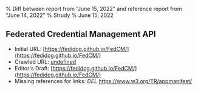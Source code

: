 % Diff between report from "June 15, 2022" and reference report from "June 14, 2022"
% Strudy
% June 15, 2022

## Federated Credential Management API

- Initial URL: [https://fedidcg.github.io/FedCM/](https://fedidcg.github.io/FedCM/)
- Crawled URL: [undefined](undefined)
- Editor's Draft: [https://fedidcg.github.io/FedCM/](https://fedidcg.github.io/FedCM/)
- Missing references for links: *DEL* https://www.w3.org/TR/appmanifest/



